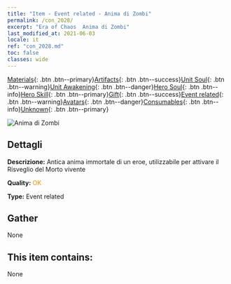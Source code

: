 ```yaml
---
title: "Item - Event related - Anima di Zombi"
permalink: /con_2028/
excerpt: "Era of Chaos  Anima di Zombi"
last_modified_at: 2021-06-03
locale: it
ref: "con_2028.md"
toc: false
classes: wide
---
```

 [Materials](/ItemsIT/){: .btn .btn--primary}[Artifacts](/ItemsIT/Artifacts/){: .btn .btn--success}[Unit Soul](/ItemsIT/UnitSoul/){: .btn .btn--warning}[Unit Awakening](/ItemsIT/UnitAwakening/){: .btn .btn--danger}[Hero Soul](/ItemsIT/HeroSoul/){: .btn .btn--info}[Hero Skill](/ItemsIT/HeroSkill/){: .btn .btn--primary}[Gift](/ItemsIT/Gift/){: .btn .btn--success}[Event related](/ItemsIT/Events/){: .btn .btn--warning}[Avatars](/ItemsIT/Avatars/){: .btn .btn--danger}[Consumables](/ItemsIT/Consumables/){: .btn .btn--info}[Unknown](/ItemsIT/Unknown/){: .btn .btn--primary}

 ![Anima di Zombi](/images/t/juexing_302.png)

## Dettagli
 **Descrizione:** Antica anima immortale di un eroe, utilizzabile per attivare il Risveglio del Morto vivente

 **Quality:** <span style="color: #FF8C00">OK</span>

 **Type:** Event related

## Gather

  None

## This item contains:

  None

